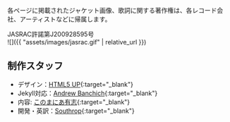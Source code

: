 各ページに掲載されたジャケット画像、歌詞に関する著作権は、各レコード会社、アーティストなどに帰属します。

JASRAC許諾第J200928595号  
![]({{ "assets/images/jasrac.gif" | relative_url }})

## 制作スタッフ

* デザイン：[HTML5 UP](https://html5up.net){:target="_blank"}
* Jekyll対応：[Andrew Banchich](http://andrewbanchi.ch){:target="_blank"}
* 内容: [このまにあ有志](https://twitter.com/konomin_call){:target="_blank"}
* 開発・英訳：[Southrop](https://twitter.com/southro_p){:target="_blank"}
